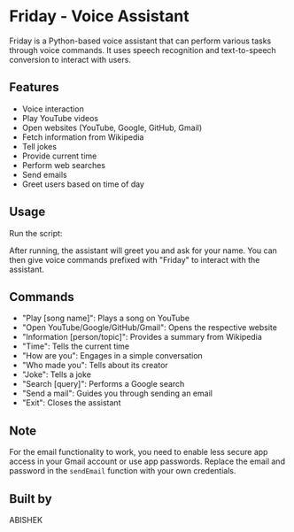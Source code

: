 # Friday - Voice Assistant

Friday is a Python-based voice assistant that can perform various tasks through voice commands. It uses speech recognition and text-to-speech conversion to interact with users.

## Features

- Voice interaction
- Play YouTube videos
- Open websites (YouTube, Google, GitHub, Gmail)
- Fetch information from Wikipedia
- Tell jokes
- Provide current time
- Perform web searches
- Send emails
- Greet users based on time of day


## Usage

Run the script:

After running, the assistant will greet you and ask for your name. You can then give voice commands prefixed with "Friday" to interact with the assistant.

## Commands

- "Play [song name]": Plays a song on YouTube
- "Open YouTube/Google/GitHub/Gmail": Opens the respective website
- "Information [person/topic]": Provides a summary from Wikipedia
- "Time": Tells the current time
- "How are you": Engages in a simple conversation
- "Who made you": Tells about its creator
- "Joke": Tells a joke
- "Search [query]": Performs a Google search
- "Send a mail": Guides you through sending an email
- "Exit": Closes the assistant

## Note

For the email functionality to work, you need to enable less secure app access in your Gmail account or use app passwords. Replace the email and password in the `sendEmail` function with your own credentials.

## Built by

ABISHEK
